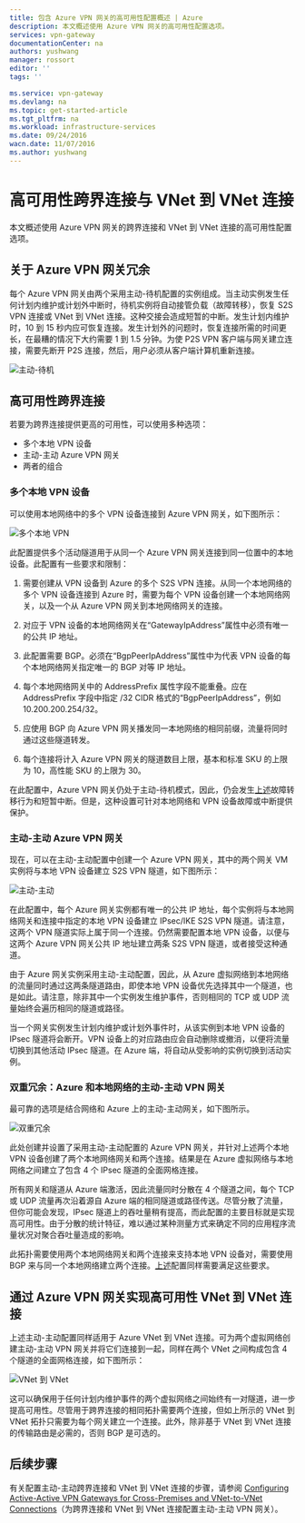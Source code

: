 ```yaml
---
title: 包含 Azure VPN 网关的高可用性配置概述 | Azure
description: 本文概述使用 Azure VPN 网关的高可用性配置选项。
services: vpn-gateway
documentationCenter: na
authors: yushwang
manager: rossort
editor: ''
tags: ''

ms.service: vpn-gateway
ms.devlang: na
ms.topic: get-started-article
ms.tgt_pltfrm: na
ms.workload: infrastructure-services
ms.date: 09/24/2016
wacn.date: 11/07/2016
ms.author: yushwang
---
```


# 高可用性跨界连接与 VNet 到 VNet 连接

本文概述使用 Azure VPN 网关的跨界连接和 VNet 到 VNet 连接的高可用性配置选项。

## <a name = "activestandby"></a>关于 Azure VPN 网关冗余

每个 Azure VPN 网关由两个采用主动-待机配置的实例组成。当主动实例发生任何计划内维护或计划外中断时，待机实例将自动接管负载（故障转移），恢复 S2S VPN 连接或 VNet 到 VNet 连接。这种交接会造成短暂的中断。发生计划内维护时，10 到 15 秒内应可恢复连接。发生计划外的问题时，恢复连接所需的时间更长，在最糟的情况下大约需要 1 到 1.5 分钟。为使 P2S VPN 客户端与网关建立连接，需要先断开 P2S 连接，然后，用户必须从客户端计算机重新连接。

![主动-待机](./media/vpn-gateway-highlyavailable/active-standby.png)  

## 高可用性跨界连接

若要为跨界连接提供更高的可用性，可以使用多种选项：

- 多个本地 VPN 设备
- 主动-主动 Azure VPN 网关
- 两者的组合

### <a name = "activeactiveonprem"></a>多个本地 VPN 设备

可以使用本地网络中的多个 VPN 设备连接到 Azure VPN 网关，如下图所示：

![多个本地 VPN](./media/vpn-gateway-highlyavailable/multiple-onprem-vpns.png)  

此配置提供多个活动隧道用于从同一个 Azure VPN 网关连接到同一位置中的本地设备。此配置有一些要求和限制：

1. 需要创建从 VPN 设备到 Azure 的多个 S2S VPN 连接。从同一个本地网络的多个 VPN 设备连接到 Azure 时，需要为每个 VPN 设备创建一个本地网络网关，以及一个从 Azure VPN 网关到本地网络网关的连接。

2. 对应于 VPN 设备的本地网络网关在“GatewayIpAddress”属性中必须有唯一的公共 IP 地址。

3. 此配置需要 BGP。必须在“BgpPeerIpAddress”属性中为代表 VPN 设备的每个本地网络网关指定唯一的 BGP 对等 IP 地址。

4. 每个本地网络网关中的 AddressPrefix 属性字段不能重叠。应在 AddressPrefix 字段中指定 /32 CIDR 格式的“BgpPeerIpAddress”，例如 10.200.200.254/32。

5. 应使用 BGP 向 Azure VPN 网关播发同一本地网络的相同前缀，流量将同时通过这些隧道转发。

6. 每个连接将计入 Azure VPN 网关的隧道数目上限，基本和标准 SKU 的上限为 10，高性能 SKU 的上限为 30。

在此配置中，Azure VPN 网关仍处于主动-待机模式，因此，仍会发生[上述](#activestandby)故障转移行为和短暂中断。但是，这种设置可针对本地网络和 VPN 设备故障或中断提供保护。

### 主动-主动 Azure VPN 网关

现在，可以在主动-主动配置中创建一个 Azure VPN 网关，其中的两个网关 VM 实例将与本地 VPN 设备建立 S2S VPN 隧道，如下图所示：

![主动-主动](./media/vpn-gateway-highlyavailable/active-active.png)  

在此配置中，每个 Azure 网关实例都有唯一的公共 IP 地址，每个实例将与本地网络网关和连接中指定的本地 VPN 设备建立 IPsec/IKE S2S VPN 隧道。请注意，这两个 VPN 隧道实际上属于同一个连接。仍然需要配置本地 VPN 设备，以便与这两个 Azure VPN 网关公共 IP 地址建立两条 S2S VPN 隧道，或者接受这种通道。

由于 Azure 网关实例采用主动-主动配置，因此，从 Azure 虚拟网络到本地网络的流量同时通过这两条隧道路由，即使本地 VPN 设备优先选择其中一个隧道，也是如此。请注意，除非其中一个实例发生维护事件，否则相同的 TCP 或 UDP 流量始终会遍历相同的隧道或路径。

当一个网关实例发生计划内维护或计划外事件时，从该实例到本地 VPN 设备的 IPsec 隧道将会断开。VPN 设备上的对应路由应会自动删除或撤消，以便将流量切换到其他活动 IPsec 隧道。在 Azure 端，将自动从受影响的实例切换到活动实例。

### 双重冗余：Azure 和本地网络的主动-主动 VPN 网关

最可靠的选项是结合网络和 Azure 上的主动-主动网关，如下图所示。

![双重冗余](./media/vpn-gateway-highlyavailable/dual-redundancy.png)  

此处创建并设置了采用主动-主动配置的 Azure VPN 网关，并针对上述两个本地 VPN 设备创建了两个本地网络网关和两个连接。结果是在 Azure 虚拟网络与本地网络之间建立了包含 4 个 IPsec 隧道的全面网格连接。

所有网关和隧道从 Azure 端激活，因此流量同时分散在 4 个隧道之间，每个 TCP 或 UDP 流量再次沿着源自 Azure 端的相同隧道或路径传送。尽管分散了流量，但你可能会发现，IPsec 隧道上的吞吐量稍有提高，而此配置的主要目标就是实现高可用性。由于分散的统计特征，难以通过某种测量方式来确定不同的应用程序流量状况对聚合吞吐量造成的影响。

此拓扑需要使用两个本地网络网关和两个连接来支持本地 VPN 设备对，需要使用 BGP 来与同一个本地网络建立两个连接。[上述](#activeactiveonprem)配置同样需要满足这些要求。

## 通过 Azure VPN 网关实现高可用性 VNet 到 VNet 连接

上述主动-主动配置同样适用于 Azure VNet 到 VNet 连接。可为两个虚拟网络创建主动-主动 VPN 网关并将它们连接到一起，同样在两个 VNet 之间构成包含 4 个隧道的全面网格连接，如下图所示：

![VNet 到 VNet](./media/vpn-gateway-highlyavailable/vnet-to-vnet.png)  

这可以确保用于任何计划内维护事件的两个虚拟网络之间始终有一对隧道，进一步提高可用性。尽管用于跨界连接的相同拓扑需要两个连接，但如上所示的 VNet 到 VNet 拓扑只需要为每个网关建立一个连接。此外，除非基于 VNet 到 VNet 连接的传输路由是必需的，否则 BGP 是可选的。

## 后续步骤

有关配置主动-主动跨界连接和 VNet 到 VNet 连接的步骤，请参阅 [Configuring Active-Active VPN Gateways for Cross-Premises and VNet-to-VNet Connections](./vpn-gateway-activeactive-rm-powershell.md)（为跨界连接和 VNet 到 VNet 连接配置主动-主动 VPN 网关）。

<!---HONumber=Mooncake_1031_2016-->